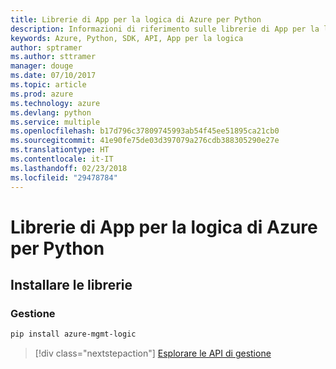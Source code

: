 ```yaml
---
title: Librerie di App per la logica di Azure per Python
description: Informazioni di riferimento sulle librerie di App per la logica di Azure per Python
keywords: Azure, Python, SDK, API, App per la logica
author: sptramer
ms.author: sttramer
manager: douge
ms.date: 07/10/2017
ms.topic: article
ms.prod: azure
ms.technology: azure
ms.devlang: python
ms.service: multiple
ms.openlocfilehash: b17d796c37809745993ab54f45ee51895ca21cb0
ms.sourcegitcommit: 41e90fe75de03d397079a276cdb388305290e27e
ms.translationtype: HT
ms.contentlocale: it-IT
ms.lasthandoff: 02/23/2018
ms.locfileid: "29478784"
---
```

# <a name="azure-logic-apps-libraries-for-python"></a>Librerie di App per la logica di Azure per Python

## <a name="install-the-libraries"></a>Installare le librerie


### <a name="management"></a>Gestione

```bash
pip install azure-mgmt-logic
```
> [!div class="nextstepaction"]
> [Esplorare le API di gestione](/python/api/overview/azure/logicapps/management)